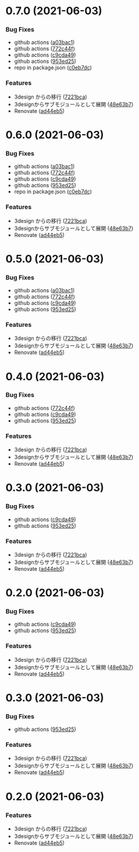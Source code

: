# 0.7.0 (2021-06-03)


### Bug Fixes

* github actions ([a03bac1](https://github.com/3-shake/3design-ui/commit/a03bac15e3ff80deb684663f31056e08bdbfbb2d))
* github actions ([772c44f](https://github.com/3-shake/3design-ui/commit/772c44f8f6e5f03eab240f1d403488a0ecc1d57f))
* github actions ([c9cda49](https://github.com/3-shake/3design-ui/commit/c9cda498a0faaa78a7566cc9caec5e4ef372feeb))
* github actions ([953ed25](https://github.com/3-shake/3design-ui/commit/953ed25504673615a23fd372c439a0a88db073f0))
* repo in package.json ([c0eb7dc](https://github.com/3-shake/3design-ui/commit/c0eb7dcb74747934a70569ec6b51d35822ed22c2))


### Features

* 3design からの移行 ([7221bca](https://github.com/3-shake/3design-ui/commit/7221bcaa71db363ef439137ccfae13a81f734015))
* 3designからサブモジュールとして展開 ([48e63b7](https://github.com/3-shake/3design-ui/commit/48e63b75b403ca8aa081b29a92f394d8032e0ca0))
* Renovate ([ad44eb5](https://github.com/3-shake/3design-ui/commit/ad44eb53697df7061f0cbe004f59c47895e04d08))



# 0.6.0 (2021-06-03)


### Bug Fixes

* github actions ([a03bac1](https://github.com/3-shake/3design-ui/commit/a03bac15e3ff80deb684663f31056e08bdbfbb2d))
* github actions ([772c44f](https://github.com/3-shake/3design-ui/commit/772c44f8f6e5f03eab240f1d403488a0ecc1d57f))
* github actions ([c9cda49](https://github.com/3-shake/3design-ui/commit/c9cda498a0faaa78a7566cc9caec5e4ef372feeb))
* github actions ([953ed25](https://github.com/3-shake/3design-ui/commit/953ed25504673615a23fd372c439a0a88db073f0))
* repo in package.json ([c0eb7dc](https://github.com/3-shake/3design-ui/commit/c0eb7dcb74747934a70569ec6b51d35822ed22c2))


### Features

* 3design からの移行 ([7221bca](https://github.com/3-shake/3design-ui/commit/7221bcaa71db363ef439137ccfae13a81f734015))
* 3designからサブモジュールとして展開 ([48e63b7](https://github.com/3-shake/3design-ui/commit/48e63b75b403ca8aa081b29a92f394d8032e0ca0))
* Renovate ([ad44eb5](https://github.com/3-shake/3design-ui/commit/ad44eb53697df7061f0cbe004f59c47895e04d08))



# 0.5.0 (2021-06-03)


### Bug Fixes

* github actions ([a03bac1](https://github.com/3-shake/3design/commit/a03bac15e3ff80deb684663f31056e08bdbfbb2d))
* github actions ([772c44f](https://github.com/3-shake/3design/commit/772c44f8f6e5f03eab240f1d403488a0ecc1d57f))
* github actions ([c9cda49](https://github.com/3-shake/3design/commit/c9cda498a0faaa78a7566cc9caec5e4ef372feeb))
* github actions ([953ed25](https://github.com/3-shake/3design/commit/953ed25504673615a23fd372c439a0a88db073f0))


### Features

* 3design からの移行 ([7221bca](https://github.com/3-shake/3design/commit/7221bcaa71db363ef439137ccfae13a81f734015))
* 3designからサブモジュールとして展開 ([48e63b7](https://github.com/3-shake/3design/commit/48e63b75b403ca8aa081b29a92f394d8032e0ca0))
* Renovate ([ad44eb5](https://github.com/3-shake/3design/commit/ad44eb53697df7061f0cbe004f59c47895e04d08))



# 0.4.0 (2021-06-03)


### Bug Fixes

* github actions ([772c44f](https://github.com/3-shake/3design/commit/772c44f8f6e5f03eab240f1d403488a0ecc1d57f))
* github actions ([c9cda49](https://github.com/3-shake/3design/commit/c9cda498a0faaa78a7566cc9caec5e4ef372feeb))
* github actions ([953ed25](https://github.com/3-shake/3design/commit/953ed25504673615a23fd372c439a0a88db073f0))


### Features

* 3design からの移行 ([7221bca](https://github.com/3-shake/3design/commit/7221bcaa71db363ef439137ccfae13a81f734015))
* 3designからサブモジュールとして展開 ([48e63b7](https://github.com/3-shake/3design/commit/48e63b75b403ca8aa081b29a92f394d8032e0ca0))
* Renovate ([ad44eb5](https://github.com/3-shake/3design/commit/ad44eb53697df7061f0cbe004f59c47895e04d08))



# 0.3.0 (2021-06-03)


### Bug Fixes

* github actions ([c9cda49](https://github.com/3-shake/3design/commit/c9cda498a0faaa78a7566cc9caec5e4ef372feeb))
* github actions ([953ed25](https://github.com/3-shake/3design/commit/953ed25504673615a23fd372c439a0a88db073f0))


### Features

* 3design からの移行 ([7221bca](https://github.com/3-shake/3design/commit/7221bcaa71db363ef439137ccfae13a81f734015))
* 3designからサブモジュールとして展開 ([48e63b7](https://github.com/3-shake/3design/commit/48e63b75b403ca8aa081b29a92f394d8032e0ca0))
* Renovate ([ad44eb5](https://github.com/3-shake/3design/commit/ad44eb53697df7061f0cbe004f59c47895e04d08))



# 0.2.0 (2021-06-03)


### Bug Fixes

* github actions ([c9cda49](https://github.com/3-shake/3design/commit/c9cda498a0faaa78a7566cc9caec5e4ef372feeb))
* github actions ([953ed25](https://github.com/3-shake/3design/commit/953ed25504673615a23fd372c439a0a88db073f0))


### Features

* 3design からの移行 ([7221bca](https://github.com/3-shake/3design/commit/7221bcaa71db363ef439137ccfae13a81f734015))
* 3designからサブモジュールとして展開 ([48e63b7](https://github.com/3-shake/3design/commit/48e63b75b403ca8aa081b29a92f394d8032e0ca0))
* Renovate ([ad44eb5](https://github.com/3-shake/3design/commit/ad44eb53697df7061f0cbe004f59c47895e04d08))



# 0.3.0 (2021-06-03)


### Bug Fixes

* github actions ([953ed25](https://github.com/3-shake/3design/commit/953ed25504673615a23fd372c439a0a88db073f0))


### Features

* 3design からの移行 ([7221bca](https://github.com/3-shake/3design/commit/7221bcaa71db363ef439137ccfae13a81f734015))
* 3designからサブモジュールとして展開 ([48e63b7](https://github.com/3-shake/3design/commit/48e63b75b403ca8aa081b29a92f394d8032e0ca0))
* Renovate ([ad44eb5](https://github.com/3-shake/3design/commit/ad44eb53697df7061f0cbe004f59c47895e04d08))



# 0.2.0 (2021-06-03)


### Features

* 3design からの移行 ([7221bca](https://github.com/3-shake/3design/commit/7221bcaa71db363ef439137ccfae13a81f734015))
* 3designからサブモジュールとして展開 ([48e63b7](https://github.com/3-shake/3design/commit/48e63b75b403ca8aa081b29a92f394d8032e0ca0))
* Renovate ([ad44eb5](https://github.com/3-shake/3design/commit/ad44eb53697df7061f0cbe004f59c47895e04d08))



